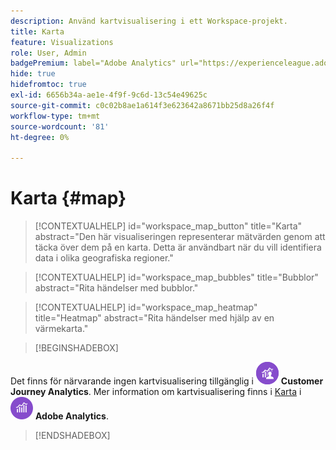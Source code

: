 ```yaml
---
description: Använd kartvisualisering i ett Workspace-projekt.
title: Karta
feature: Visualizations
role: User, Admin
badgePremium: label="Adobe Analytics" url="https://experienceleague.adobe.com/docs/analytics/analyze/analysis-workspace/visualizations/map-visualization.html" tooltip="Välj det här alternativet om du vill visa Adobe Analytics-versionen av den här artikeln."
hide: true
hidefromtoc: true
exl-id: 6656b34a-ae1e-4f9f-9c6d-13c54e49625c
source-git-commit: c0c02b8ae1a614f3e623642a8671bb25d8a26f4f
workflow-type: tm+mt
source-wordcount: '81'
ht-degree: 0%

---
```


# Karta {#map}

<!-- markdownlint-disable MD034 -->

>[!CONTEXTUALHELP]
>id="workspace_map_button"
>title="Karta"
>abstract="Den här visualiseringen representerar mätvärden genom att täcka över dem på en karta. Detta är användbart när du vill identifiera data i olika geografiska regioner."

<!-- markdownlint-enable MD034 -->

<!-- markdownlint-disable MD034 -->

>[!CONTEXTUALHELP]
>id="workspace_map_bubbles"
>title="Bubblor"
>abstract="Rita händelser med bubblor."

<!-- markdownlint-enable MD034 -->

<!-- markdownlint-disable MD034 -->

>[!CONTEXTUALHELP]
>id="workspace_map_heatmap"
>title="Heatmap"
>abstract="Rita händelser med hjälp av en värmekarta."

<!-- markdownlint-enable MD034 -->


>[!BEGINSHADEBOX]

Det finns för närvarande ingen kartvisualisering tillgänglig i ![CustomerJourneyAnalytics](/help/assets/icons/CustomerJourneyAnalytics.svg) **Customer Journey Analytics**.
Mer information om kartvisualisering finns i [Karta](https://experienceleague.adobe.com/en/docs/analytics/analyze/analysis-workspace/visualizations/map-visualization) i ![AdobeAnalytics](/help/assets/icons/AdobeAnalytics.svg) **Adobe Analytics**.

>[!ENDSHADEBOX]
